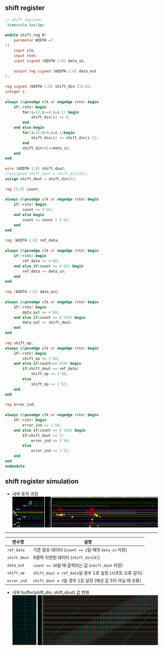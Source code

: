 ## shift register
```verilog
// shift register
`timescale 1ns/1ps

module shift_reg #(
	parameter WIDTH =7
)(
	input clk,
	input rstn,
	input signed [WIDTH-1:0] data_in,

	output reg signed [WIDTH-1:0] data_out
);

reg signed [WIDTH-1:0] shift_din [32:0];
integer i;

always @(posedge clk or negedge rstn) begin
	if(~rstn) begin
		for(i=32;i>=0;i=i-1) begin
			shift_din[i] <= 0;
		end
	end else begin
		for(i=32;i>0;i=i-1)begin
			shift_din[i] <= shift_din[i-1];
		end
		shift_din[0]<=data_in;
	end
end

wire [WIDTH-1:0] shift_dout;
//assigned shift_dout = shift_din[32];
assign shift_dout = shift_din[8];

reg [5:0] count;

always @(posedge clk or negedge rstn) begin
	if(~rstn) begin
		count <= 4'b0;
	end else begin
		count <= count + 4'b1;
	end
end

reg [WIDTH-1:0] ref_data;

always @(posedge clk or negedge rstn) begin
	if(~rstn) begin
		ref_data <= 4'b0;
	end else if(count == 6'd1) begin
		ref_data <= data_in;
	end
end

reg [WIDTH-1:0] data_out;

always @(posedge clk or negedge rstn) begin
	if(~rstn) begin
		data_out <= 4'b0;
	end else if(count == 6'd10) begin
		data_out <= shift_dout;
	end
end

reg shift_op;
always @(posedge clk or negedge rstn) begin
	if(~rstn) begin
		shift_op <= 1'b0;
	end else if(count==6'd10) begin
		if(shift_dout == ref_data)
			shift_op <= 1'b0;
		else
			shift_op <= 1'b1;
	end
end

reg error_ind;

always @(posedge clk or negedge rstn) begin
	if(~rstn) begin
		error_ind <= 1'b0;
	end else if(count == 6'd10) begin
		if(shift_dout == 3)
			error_ind <= 1'b0;
		else
			error_ind <= 1'b1;
	end
end
endmodule

```
## shift register simulation
* 내부 동작 과정
![images_mnist_모델](/images/250714_shift_reg2.png)
-----------------
| 변수명       | 설명                                                       |
|--------------|------------------------------------------------------------|
| `ref_data`   | 기준 참조 데이터 (`count == 1`일 때의 `data_in` 저장)     |
| `shift_dout` | 8클럭 지연된 데이터 (`shift_din[8]`)                       |
| `data_out`   | `count == 10`일 때 출력되는 값 (`shift_dout` 저장)        |
| `shift_op`   | `shift_dout ≠ ref_data`일 경우 1로 설정 (시프트 오류 감지) |
| `error_ind`  | `shift_dout ≠ 3`일 경우 1로 설정 (예상 값 3이 아닐 때 오류) |
* 내부 buffer(shift_din, shift_dout) 값 변화
![images_mnist_모델](/images/250714_shift_reg1.png)
